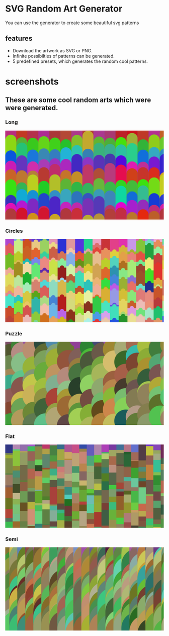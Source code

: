 # SVG Random Art Generator

You can use the generator to create some beautiful svg patterns

## features

-   Download the artwork as SVG or PNG.
-   Infinite possibilties of patterns can be generated.
-   5 predefined presets, which generates the random cool patterns.

# screenshots

## These are some cool random arts which were were generated.

### Long

[![long](https://github.com/devloop01/svg-art-generator/blob/master/screenshots/long.png)]()

### Circles

[![puzzle](https://github.com/devloop01/svg-art-generator/blob/master/screenshots/puzzle.png)]()

### Puzzle

[![circles](https://github.com/devloop01/svg-art-generator/blob/master/screenshots/circles.png)]()

### Flat

[![flat](https://github.com/devloop01/svg-art-generator/blob/master/screenshots/flat.png)]()

### Semi

[![semi](https://github.com/devloop01/svg-art-generator/blob/master/screenshots/semi.png)]()
